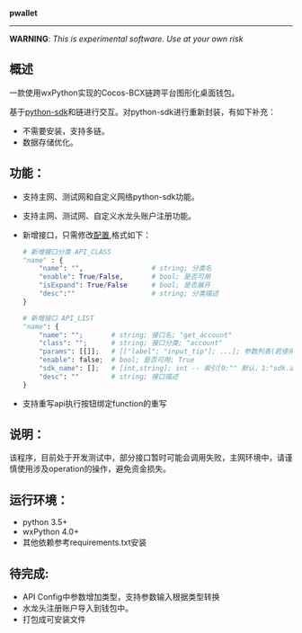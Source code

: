 **pwallet**

----------------------

__WARNING__: *This is experimental software. Use at your own risk*

## 概述

一款使用wxPython实现的Cocos-BCX链跨平台图形化桌面钱包。

基于[python-sdk](https://github.com/Cocos-BCX/Python-Middleware)和链进行交互。对python-sdk进行重新封装，有如下补充：

* 不需要安装，支持多链。
* 数据存储优化。

## 功能：

* 支持主网、测试网和自定义网络python-sdk功能。

* 支持主网、测试网、自定义水龙头账户注册功能。

* 新增接口，只需修改[配置](config.py),格式如下：

  ``` python
  # 新增接口分类 API_CLASS
  "name" : {
      "name": "",                 # string; 分类名
      "enable": True/False,       # bool; 是否可用
      "isExpand": True/False      # bool; 是否展开
      "desc":""                   # string; 分类描述
  }
  
  # 新增接口 API_LIST
  "name": {
      "name": "";       # string; 接口名; "get_account"
      "class": "";      # string; 接口分类; "account"
      "params": [[]];   # [["label"; "input_tip"]; ...]; 参数列表(若使用默认按钮单击事件，label需要和sdk.api参数名相同且顺序一致); [["Account name"; "1.2."]] 
      "enable": false;  # bool; 是否可用; True
      "sdk_name": [];   # [int,string]; int -- 索引[0:"" 默认，1:"sdk.api", 2:"sdk.wallet.api", 3:"sdk.rpc.api"], string -- sdk对应的接口名，为空表示和“name”相同
      "desc": ""        # string; 接口描述
  }
  ```

* 支持重写api执行按钮绑定function的重写


## 说明：

该程序，目前处于开发测试中，部分接口暂时可能会调用失败，主网环境中，请谨慎使用涉及operation的操作，避免资金损失。


## 运行环境：

* python 3.5+
* wxPython 4.0+
* 其他依赖参考requirements.txt安装



## 待完成:

* API Config中参数增加类型，支持参数输入根据类型转换
* 水龙头注册账户导入到钱包中。
* 打包成可安装文件

